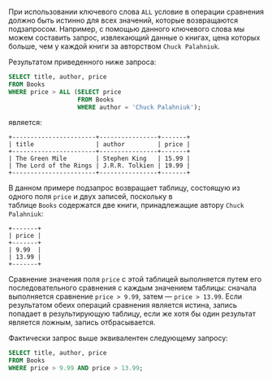 

При использовании ключевого слова `ALL` условие в операции сравнения должно быть истинно для всех значений, которые возвращаются подзапросом. Например, с помощью данного ключевого слова мы можем составить запрос, извлекающий данные о книгах, цена которых больше, чем у каждой книги за авторством `Chuck Palahniuk`.

Результатом приведенного ниже запроса:

```sql
SELECT title, author, price
FROM Books
WHERE price > ALL (SELECT price
                   FROM Books
                   WHERE author = 'Chuck Palahniuk');
```

является:

```no-highlight
+-----------------------+----------------+-------+
| title                 | author         | price |
+-----------------------+----------------+-------+
| The Green Mile        | Stephen King   | 15.99 |
| The Lord of the Rings | J.R.R. Tolkien | 19.99 |
+-----------------------+----------------+-------+
```

В данном примере подзапрос возвращает таблицу, состоящую из одного поля `price` и двух записей, поскольку в таблице `Books` содержатся две книги, принадлежащие автору `Chuck Palahniuk`:

```no-highlight
+-------+
| price |
+-------+
| 9.99  |
| 13.99 |
+-------+
```

Сравнение значения поля `price` с этой таблицей выполняется путем его последовательного сравнения с каждым значением таблицы: сначала выполняется сравнение `price > 9.99`, затем — `price > 13.99`. Если результатом обеих операций сравнения является истина, запись попадает в результирующую таблицу, если же хотя бы один результат является ложным, запись отбрасывается.

Фактически запрос выше эквивалентен следующему запросу:

```sql
SELECT title, author, price
FROM Books
WHERE price > 9.99 AND price > 13.99;
```